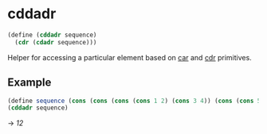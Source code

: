 # cddadr
```scheme
(define (cddadr sequence)
  (cdr (cdadr sequence)))
```
Helper for accessing a particular element based on [car](../primitives/car.md) and [cdr](../primitives/cdr.md) primitives.

## Example
```scheme
(define sequence (cons (cons (cons (cons 1 2) (cons 3 4)) (cons (cons 5 6) (cons 7 8))) (cons (cons (cons 9 10) (cons 11 12)) (cons (cons 13 14) (cons 15 16)))))
(cddadr sequence)
```
-> *12*